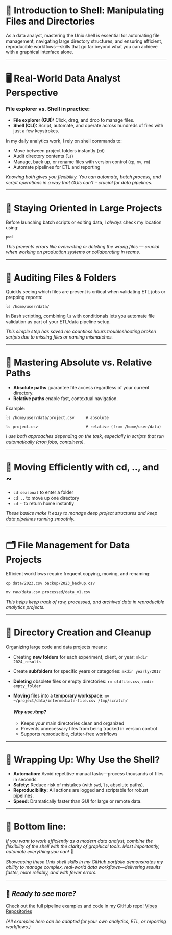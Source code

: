 # 🐚 Introduction to Shell: Manipulating Files and Directories

As a data analyst, mastering the Unix shell is essential for automating file management, navigating large directory structures, and ensuring efficient, reproducible workflows—skills that go far beyond what you can achieve with a graphical interface alone.

---

# 🖥️ Real-World Data Analyst Perspective
### File explorer vs. Shell in practice:
  * **File explorer (GUI):** Click, drag, and drop to manage files.
  * **Shell (CLI):** Script, automate, and operate across hundreds of files with just a few keystrokes.

In my daily analytics work, I rely on shell commands to:
  * Move between project folders instantly (```cd```)
  * Audit directory contents (```ls```)
  * Manage, back up, or rename files with version control (```cp```, ```mv```, ```rm```)
  * Automate pipelines for ETL and reporting

*Knowing both gives you flexibility. You can automate, batch process, and script operations in a way that GUIs can’t – crucial for data pipelines.*

---

# 📂 Staying Oriented in Large Projects
Before launching batch scripts or editing data, I *always* check my location using:

```pwd```

*This prevents errors like overwriting or deleting the wrong files — crucial when working on production systems or collaborating in teams.*

---

# 📝 Auditing Files & Folders
Quickly seeing which files are present is critical when validating ETL jobs or prepping reports:

```ls /home/user/data/```

In Bash scripting, combining ```ls``` with conditionals lets you automate file validation as part of your ETL/data pipeline setup.

*This simple step has saved me countless hours troubleshooting broken scripts due to missing files or naming mismatches.*

---

# 📁 Mastering Absolute vs. Relative Paths
  * **Absolute paths** guarantee file access regardless of your current directory.
  * **Relative paths** enable fast, contextual navigation.

Example:

```ls /home/user/data/project.csv     # absolute  ```

```ls project.csv                     # relative (from /home/user/data) ```

*I use both approaches depending on the task, especially in scripts that run automatically (cron jobs, containers).*

---

# 🔀 Moving Efficiently with cd, .., and ~
  * ```cd seasonal``` to enter a folder
  * ```cd ..``` to move up one directory
  * ```cd ~``` to return home instantly

*These basics make it easy to manage deep project structures and keep data pipelines running smoothly.*

---

# 🗂️ File Management for Data Projects
Efficient workflows require frequent copying, moving, and renaming:

```cp data/2023.csv backup/2023_backup.csv```

```mv raw/data.csv processed/data_v1.csv```

*This helps keep track of raw, processed, and archived data in reproducible analytics projects.*

---

# 🧹 Directory Creation and Cleanup
Organizing large code and data projects means:
  * Creating **new folders** for each experiment, client, or year: ```mkdir 2024_results```
  * Create **subfolders** for specific years or categories: ```mkdir yearly/2017```
  * **Deleting** obsolete files or empty directories: ```rm oldfile.csv```, ```rmdir empty_folder```
  * **Moving** files into a **temporary workspace**: ```mv ~/project/data/intermediate-file.csv /tmp/scratch/```

    #### *Why use /tmp?*
     * Keeps your main directories clean and organized
     * Prevents unnecessary files from being tracked in version control
     * Supports reproducible, clutter-free workflows

---

# 🏁 Wrapping Up: Why Use the Shell?
  * **Automation:** Avoid repetitive manual tasks—process thousands of files in seconds.
  * **Safety:** Reduce risk of mistakes (with ```pwd```, ```ls```, absolute paths).
  * **Reproducibility:** All actions are logged and scriptable for robust pipelines.
  * **Speed:** Dramatically faster than GUI for large or remote data.

---

# 🎯 Bottom line:
*If you want to work efficiently as a modern data analyst, combine the flexibility of the shell with the clarity of graphical tools. Most importantly, automate everything you can!* 🚀

*Showcasing these Unix shell skills in my GitHub portfolio demonstrates my ability to manage complex, real-world data workflows—delivering results faster, more reliably, and with fewer errors.*

---

## 🚀 *Ready to see more?* 

Check out the full pipeline examples and code in my GitHub repo! [Vibes Repositories](https://github.com/VibeHarboe?tab=repositories)

*(All examples here can be adapted for your own analytics, ETL, or reporting workflows.)*
